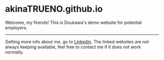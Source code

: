 # akinaTRUENO.github.io
Welcome, my firends! This is Doukawa's demo website for potential employers.
***
Getting more info about me, go to [LinkedIn](https://www.linkedin.com/in/doukawa-cheng).
The linked websites are not always keeping available, feel free to contact me if it does not work normally.
